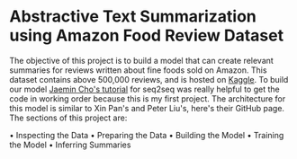 # Abstractive Text Summarization using Amazon Food Review Dataset

The objective of this project is to build a model that can create relevant summaries for reviews written about fine foods sold on Amazon. This dataset contains above 500,000 reviews, and is hosted on [Kaggle](https://www.kaggle.com/snap/amazon-fine-food-reviews).
To build our model [Jaemin Cho's tutorial](https://github.com/j-min/tf_tutorial_plus/tree/master/RNN_seq2seq/contrib_seq2seq) for seq2seq was really helpful to get the code in working order because this is my first project. The architecture for this model is similar to Xin Pan's and Peter Liu's, here's their GitHub page.
The sections of this project are:

•	Inspecting the Data 
•	Preparing the Data 
•	Building the Model 
•	Training the Model 
•	Inferring Summaries
